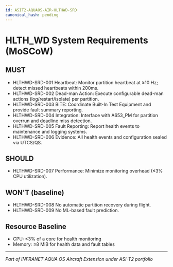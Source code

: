 ```yaml
---
id: ASIT2-AQUAOS-AIR-HLTHWD-SRD
canonical_hash: pending
---
```


# HLTH_WD System Requirements (MoSCoW)

## MUST

- HLTHWD-SRD-001 Heartbeat: Monitor partition heartbeat at ≥10 Hz; detect missed heartbeats within 200ms.
- HLTHWD-SRD-002 Dead-man Action: Execute configurable dead-man actions (log/restart/isolate) per partition.
- HLTHWD-SRD-003 BITE: Coordinate Built-In Test Equipment and provide fault summary reporting.
- HLTHWD-SRD-004 Integration: Interface with A653_PM for partition overrun and deadline miss detection.
- HLTHWD-SRD-005 Fault Reporting: Report health events to maintenance and logging systems.
- HLTHWD-SRD-006 Evidence: All health events and configuration sealed via UTCS/QS.

## SHOULD

- HLTHWD-SRD-007 Performance: Minimize monitoring overhead (≤3% CPU utilization).

## WON'T (baseline)

- HLTHWD-SRD-008 No automatic partition recovery during flight.
- HLTHWD-SRD-009 No ML-based fault prediction.

## Resource Baseline

- CPU: ≤3% of a core for health monitoring
- Memory: ≤8 MiB for health data and fault tables

---

*Part of INFRANET AQUA OS Aircraft Extension under ASI-T2 portfolio*